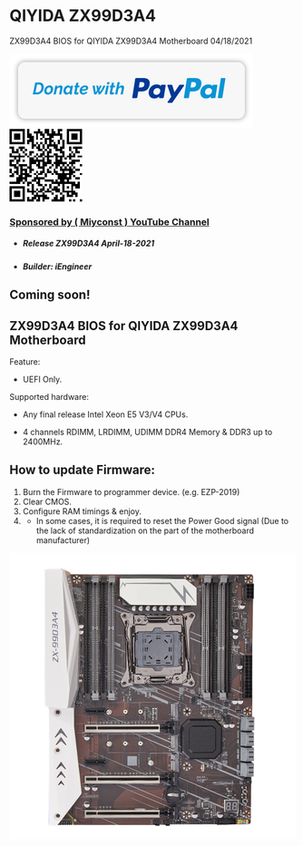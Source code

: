 # QIYIDA ZX99D3A4
ZX99D3A4 BIOS for QIYIDA ZX99D3A4 Motherboard 04/18/2021

<a href="https://www.paypal.com/donate?hosted_button_id=ASF2H5CU95MUQ">
  <img src="https://raw.githubusercontent.com/BIOS-iEngineer/PNG/main/PayPal.png" alt="Donate with PayPal" />
</a>
<a href="https://www.paypal.com/donate?hosted_button_id=ASF2H5CU95MUQ">
  <img src="https://raw.githubusercontent.com/BIOS-iEngineer/PNG/main/QR-PayPal.png" alt="Donate with PayPal" />
</a>

### <a target="_blank" rel="noopener noreferrer" href="https://www.youtube.com/c/Miyconst/videos">Sponsored by ( Miyconst ) YouTube Channel </a>
* ##### Release ZX99D3A4 April-18-2021
* ##### Builder: iEngineer

## Coming soon!

## ZX99D3A4 BIOS for QIYIDA ZX99D3A4 Motherboard
Feature:

* UEFI Only.

Supported hardware:

* Any final release Intel Xeon E5 V3/V4 CPUs.

* 4 channels RDIMM, LRDIMM, UDIMM DDR4 Memory & DDR3 up to 2400MHz.

## How to update Firmware:

   1) Burn the Firmware to programmer device. (e.g. EZP-2019)
   2) Clear CMOS.
   3) Configure RAM timings & enjoy.
   4) * In some cases, it is required to reset the Power Good signal (Due to the lack of standardization on the part of the motherboard manufacturer)

<img src="https://raw.githubusercontent.com/BIOS-iEngineer/PNG/main/X99D3D4.PNG" alt="QIYIDA ZX99D3A4 Motherboard BIOS" />
